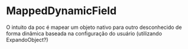 # MappedDynamicField

O intuito da poc é mapear um objeto nativo para outro desconhecido de forma dinâmica baseada na configuração do usuário (utilizando ExpandoObject?)


